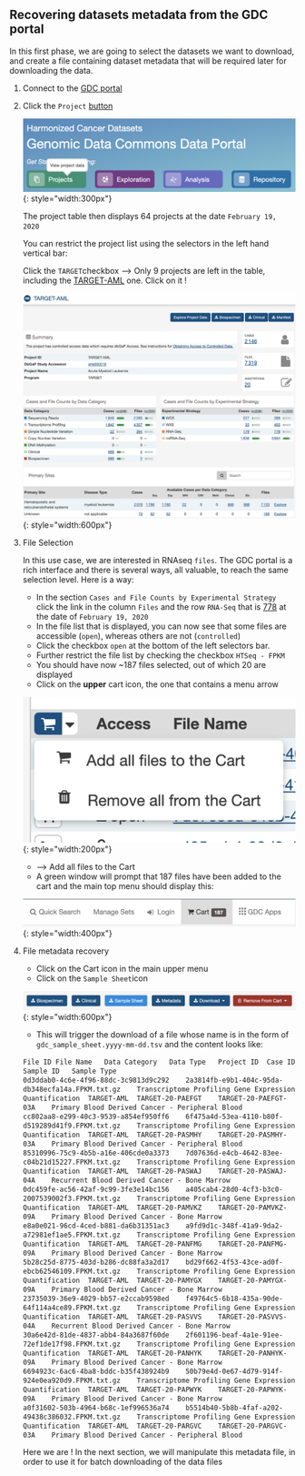 ## Recovering datasets metadata from the GDC portal

In this first phase, we are going to select the datasets we want to download, and create a file containing dataset metadata
that will be required later for downloading the data.


1. Connect to the [GDC portal](https://portal.gdc.cancer.gov/)
2. Click the `Project` [button](https://portal.gdc.cancer.gov/projects)
  
    ![](images/project_button.png){: style="width:300px"}
    
    The project table then displays 64 projects at the date `February 19, 2020`
    
    You can restrict the project list using the selectors in the left hand vertical bar:
    
    Click the `TARGET`checkbox --> Only 9 projects are left in the table, including the
    [TARGET-AML](https://portal.gdc.cancer.gov/projects/TARGET-AML) one. Click on it !
    
    ![](images/target_aml_gdc_portal.png){: style="width:600px"}
    
3. File Selection
    
    In this use case, we are interested in RNAseq `files`. The GDC portal is a rich interface and
    there is several ways, all valuable, to reach the same selection level.
    Here is a way:
    
    - In the section `Cases and File Counts by Experimental Strategy` click the link in the
    column `Files` and the row `RNA-Seq` that is [778](https://portal.gdc.cancer.gov/repository?facetTab=files&filters=%7B%22op%22%3A%22and%22%2C%22content%22%3A%5B%7B%22op%22%3A%22in%22%2C%22content%22%3A%7B%22field%22%3A%22cases.project.project_id%22%2C%22value%22%3A%5B%22TARGET-AML%22%5D%7D%7D%2C%7B%22op%22%3A%22in%22%2C%22content%22%3A%7B%22field%22%3A%22files.experimental_strategy%22%2C%22value%22%3A%5B%22RNA-Seq%22%5D%7D%7D%5D%7D&searchTableTab=files)
    at the date of `February 19, 2020`
    - In the file list that is displayed, you can now see that some files are accessible
    (`open`), whereas others are not (`controlled`)
    - Click the checkbox `open` at the bottom of the left selectors bar.
    - Further restrict the file list by checking the checkbox `HTSeq - FPKM`
    - You should have now ~187 files selected, out of which 20 are displayed
    - Click on the **upper** cart icon, the one that contains a menu arrow
    
    ![](images/cart_menu.png){: style="width:200px"}
    
    - --> Add all files to the Cart
    - A green window will prompt that 187 files have been added to the cart and the main top
    menu should display this:
    
    ![](images/main_top_menu_portal.png){: style="width:400px"}
    
4. File metadata recovery
    - Click on the Cart icon in the main upper menu
    - Click on the `Sample Sheet`icon
    
    ![](images/sample_sheet_button.png){: style="width:600px"}
    
    - This will trigger the download of a file whose name is in the form of
    `gdc_sample_sheet.yyyy-mm-dd.tsv` and the content looks like:
    ```
    File ID	File Name	Data Category	Data Type	Project ID	Case ID	Sample ID	Sample Type
    0d3ddab0-4c6e-4f96-88dc-3c9813d9c292	2a3814fb-e9b1-404c-95da-db348ecfa14a.FPKM.txt.gz	Transcriptome Profiling	Gene Expression Quantification	TARGET-AML	TARGET-20-PAEFGT	TARGET-20-PAEFGT-03A	Primary Blood Derived Cancer - Peripheral Blood
    cc802aa8-e299-40c3-9539-a854ef950ff6	6f475a4d-53ea-4110-b80f-d519289d41f9.FPKM.txt.gz	Transcriptome Profiling	Gene Expression Quantification	TARGET-AML	TARGET-20-PASMHY	TARGET-20-PASMHY-03A	Primary Blood Derived Cancer - Peripheral Blood
    85310996-75c9-4b5b-a16e-406cde0a3373	7d07636d-e4cb-4642-83ee-c04b21d15227.FPKM.txt.gz	Transcriptome Profiling	Gene Expression Quantification	TARGET-AML	TARGET-20-PASWAJ	TARGET-20-PASWAJ-04A	Recurrent Blood Derived Cancer - Bone Marrow
    0dc459fe-ac56-42af-9c99-3fe3e14bc156	a405cab4-28d0-4cf3-b3c0-2007539002f3.FPKM.txt.gz	Transcriptome Profiling	Gene Expression Quantification	TARGET-AML	TARGET-20-PAMVKZ	TARGET-20-PAMVKZ-09A	Primary Blood Derived Cancer - Bone Marrow
    e8a0e021-96cd-4ced-b881-da6b31351ac3	a9fd9d1c-348f-41a9-9da2-a72981ef1ae5.FPKM.txt.gz	Transcriptome Profiling	Gene Expression Quantification	TARGET-AML	TARGET-20-PANFMG	TARGET-20-PANFMG-09A	Primary Blood Derived Cancer - Bone Marrow
    5b28c25d-8775-403d-b286-dc88fa3a2d17	bd29f662-4f53-43ce-ad0f-ebcb62546109.FPKM.txt.gz	Transcriptome Profiling	Gene Expression Quantification	TARGET-AML	TARGET-20-PAMYGX	TARGET-20-PAMYGX-09A	Primary Blood Derived Cancer - Bone Marrow
    23735039-36e9-4029-bb57-e2ccab9598ed	f49764c5-6b18-435a-90de-64f114a4ce89.FPKM.txt.gz	Transcriptome Profiling	Gene Expression Quantification	TARGET-AML	TARGET-20-PASVVS	TARGET-20-PASVVS-04A	Recurrent Blood Derived Cancer - Bone Marrow
    30a6e42d-81de-4837-abb4-84a3687f60de	2f601196-beaf-4a1e-91ee-72ef1de17f98.FPKM.txt.gz	Transcriptome Profiling	Gene Expression Quantification	TARGET-AML	TARGET-20-PANHYK	TARGET-20-PANHYK-09A	Primary Blood Derived Cancer - Bone Marrow
    6694923c-6ac6-4ba8-bddc-b35f438924b9	50b79e4d-0e67-4d79-914f-924e0ea920d9.FPKM.txt.gz	Transcriptome Profiling	Gene Expression Quantification	TARGET-AML	TARGET-20-PAPWYK	TARGET-20-PAPWYK-09A	Primary Blood Derived Cancer - Bone Marrow
    a0f31602-503b-4964-b68c-1ef996536a74	b5514b40-5b8b-4faf-a202-49438c386032.FPKM.txt.gz	Transcriptome Profiling	Gene Expression Quantification	TARGET-AML	TARGET-20-PARGVC	TARGET-20-PARGVC-03A	Primary Blood Derived Cancer - Peripheral Blood
    ```
    Here we are ! In the next section, we will manipulate this metadata file, in order
    to use it for batch downloading of the data files
    

    

